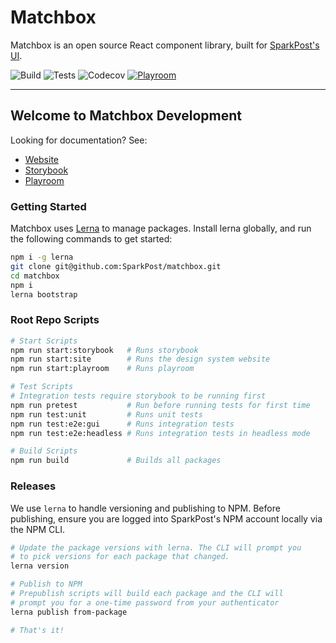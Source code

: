 # Matchbox

Matchbox is an open source React component library, built for
[SparkPost's UI](https://github.com/SparkPost/2web2ui).

![Build](https://img.shields.io/github/workflow/status/SparkPost/matchbox/Build?label=Build&style=flat-square)
![Tests](https://img.shields.io/github/workflow/status/SparkPost/matchbox/Unit%20and%20Cypress%20Tests?label=Tests&style=flat-square)
![Codecov](https://img.shields.io/codecov/c/gh/SparkPost/matchbox?label=Coverage&style=flat-square)
[![Playroom](https://img.shields.io/badge/Try%20it%20with-Playroom-black.svg?style=flat-square&colorA=009f6a&longCache=true)](https://matchbox-playroom.netlify.app/)

---

## Welcome to Matchbox Development

Looking for documentation? See:

- [Website](https://design.sparkpost.com)
- [Storybook](https://matchbox-storybook.netlify.app/)
- [Playroom](https://matchbox-playroom.netlify.app/)

### Getting Started

Matchbox uses [Lerna](https://github.com/lerna/lerna) to manage packages. Install lerna globally,
and run the following commands to get started:

```bash
npm i -g lerna
git clone git@github.com:SparkPost/matchbox.git
cd matchbox
npm i
lerna bootstrap
```

### Root Repo Scripts

```bash
# Start Scripts
npm run start:storybook   # Runs storybook
npm run start:site        # Runs the design system website
npm run start:playroom    # Runs playroom

# Test Scripts
# Integration tests require storybook to be running first
npm run pretest           # Run before running tests for first time
npm run test:unit         # Runs unit tests
npm run test:e2e:gui      # Runs integration tests
npm run test:e2e:headless # Runs integration tests in headless mode

# Build Scripts
npm run build             # Builds all packages
```

### Releases

We use `lerna` to handle versioning and publishing to NPM. Before publishing, ensure you are logged
into SparkPost's NPM account locally via the NPM CLI.

```bash
# Update the package versions with lerna. The CLI will prompt you
# to pick versions for each package that changed.
lerna version

# Publish to NPM
# Prepublish scripts will build each package and the CLI will
# prompt you for a one-time password from your authenticator
lerna publish from-package

# That's it!
```
